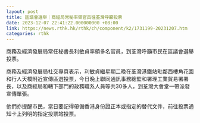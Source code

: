 ```yaml
---
layout: post
title: 區議會選舉｜商經局常秘率領官員往荃灣呼籲投票
date: 2023-12-07 22:41:22.000000000 +08:00
link: https://news.rthk.hk/rthk/ch/component/k2/1731199-20231207.htm
categories: rthk
---
```


商務及經濟發展局常任秘書長利敏貞率領多名官員，到荃灣呼籲市民在區議會選舉投票。

商務及經濟發展局社交專頁表示，利敏貞繼星期二晚在荃灣港鐵站毗鄰西樓角花園和行人天橋附近宣傳區選投票，今日晚上聯同通訊事務總監和署理工業貿易署署長，以及商經局和轄下部門的政務職系人員等共30多人，到荃灣大會堂一帶派發宣傳單張。

他們亦提醒市民，當日要記得帶備香港身份證正本或指定的替代文件，前往投票通知卡上列明的指定投票站投票。

